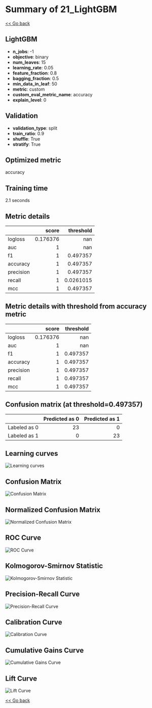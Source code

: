 # Summary of 21_LightGBM

[<< Go back](../README.md)


## LightGBM
- **n_jobs**: -1
- **objective**: binary
- **num_leaves**: 15
- **learning_rate**: 0.05
- **feature_fraction**: 0.8
- **bagging_fraction**: 0.5
- **min_data_in_leaf**: 50
- **metric**: custom
- **custom_eval_metric_name**: accuracy
- **explain_level**: 0

## Validation
 - **validation_type**: split
 - **train_ratio**: 0.9
 - **shuffle**: True
 - **stratify**: True

## Optimized metric
accuracy

## Training time

2.1 seconds

## Metric details
|           |    score |   threshold |
|:----------|---------:|------------:|
| logloss   | 0.176376 | nan         |
| auc       | 1        | nan         |
| f1        | 1        |   0.497357  |
| accuracy  | 1        |   0.497357  |
| precision | 1        |   0.497357  |
| recall    | 1        |   0.0261015 |
| mcc       | 1        |   0.497357  |


## Metric details with threshold from accuracy metric
|           |    score |   threshold |
|:----------|---------:|------------:|
| logloss   | 0.176376 |  nan        |
| auc       | 1        |  nan        |
| f1        | 1        |    0.497357 |
| accuracy  | 1        |    0.497357 |
| precision | 1        |    0.497357 |
| recall    | 1        |    0.497357 |
| mcc       | 1        |    0.497357 |


## Confusion matrix (at threshold=0.497357)
|              |   Predicted as 0 |   Predicted as 1 |
|:-------------|-----------------:|-----------------:|
| Labeled as 0 |               23 |                0 |
| Labeled as 1 |                0 |               23 |

## Learning curves
![Learning curves](learning_curves.png)
## Confusion Matrix

![Confusion Matrix](confusion_matrix.png)


## Normalized Confusion Matrix

![Normalized Confusion Matrix](confusion_matrix_normalized.png)


## ROC Curve

![ROC Curve](roc_curve.png)


## Kolmogorov-Smirnov Statistic

![Kolmogorov-Smirnov Statistic](ks_statistic.png)


## Precision-Recall Curve

![Precision-Recall Curve](precision_recall_curve.png)


## Calibration Curve

![Calibration Curve](calibration_curve_curve.png)


## Cumulative Gains Curve

![Cumulative Gains Curve](cumulative_gains_curve.png)


## Lift Curve

![Lift Curve](lift_curve.png)



[<< Go back](../README.md)
